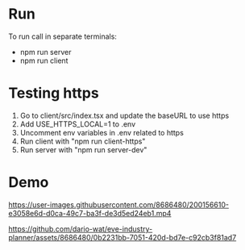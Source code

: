 # Run

To run call in separate terminals:

- npm run server
- npm run client

# Testing https

1. Go to client/src/index.tsx and update the baseURL to use https
2. Add USE_HTTPS_LOCAL=1 to .env
3. Uncomment env variables in .env related to https
4. Run client with "npm run client-https"
4. Run server with "npm run server-dev"

# Demo


https://user-images.githubusercontent.com/8686480/200156610-e3058e6d-d0ca-49c7-ba3f-de3d5ed24eb1.mp4

https://github.com/dario-wat/eve-industry-planner/assets/8686480/0b2231bb-7051-420d-bd7e-c92cb3f81ad7
